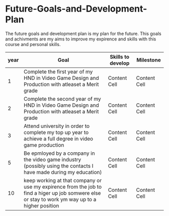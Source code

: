 # Future-Goals-and-Development-Plan
The future goals and development plan is my plan for the future. This goals and achivments are my aims to improve my expirence and skills with this course and personal skills.


| year  | Goal | Skills to develop  | Milestone |
| ------------- | ------------- | ------------- | ------------- | 
| 1  | Complete the first year of my HND in Video Game Design and Production with atleaset a Merit grade  | Content Cell  | Content Cell  |
| 2  | Complete the second year of my HND in Video Game Design and Production with atleaset a Merit grade  | Content Cell  | Content Cell  |
| 3  | 	Attend university in order to complete my top up year to achieve a full degree in video game production | Content Cell  | Content Cell  |
| 5  | Be epmloyed by a company in the video game industry (possibly using the contacts I have made during my education)  | Content Cell  | Content Cell  |
| 10  | keep working at that company or use my expirence from the job to find a higer up job somwere else or stay to work ym way up to a higher position  | Content Cell  | Content Cell  |
